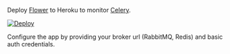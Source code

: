 Deploy [Flower](https://github.com/mher/flower/) to Heroku to monitor [Celery](http://www.celeryproject.org/).

[![Deploy](https://www.herokucdn.com/deploy/button.png)](https://heroku.com/deploy)

Configure the app by providing your broker url (RabbitMQ, Redis) and basic auth credentials.
